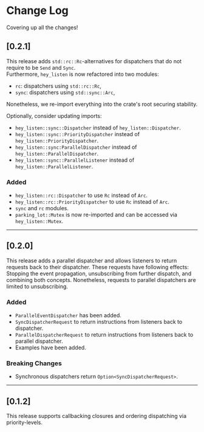 # Change Log

Covering up all the changes!

## [0.2.1]

This release adds `std::rc::Rc`-alternatives for dispatchers that do not require to be `Send` and `Sync`.\
Furthermore, `hey_listen` is now refactored into two modules:
 * `rc`: dispatchers using `std::rc::Rc`,
 * `sync`: dispatchers using `std::sync::Arc`,

Nonetheless, we re-import everything into the crate's root securing stability.

Optionally, consider updating imports:
 - `hey_listen::sync::Dispatcher` instead of `hey_listen::Dispatcher`.
 - `hey_listen::sync::PriorityDispatcher` instead of `hey_listen::PriorityDispatcher`.
 - `hey_listen::sync:ParallelDispatcher` instead of `hey_listen::ParallelDispatcher`.
 - `hey_listen::sync::ParallelListener` instead of `hey_listen::ParallelListener`.

### Added

- `hey_listen::rc::Dispatcher` to use `Rc` instead of `Arc`.
- `hey_listen::rc::PriorityDispatcher` to use `Rc` instead of `Arc`.
- `sync` and `rc` modules.
- `parking_lot::Mutex` is now re-imported and can be accessed via `hey_listen::Mutex`.

---

## [0.2.0]

This release adds a parallel dispatcher and allows listeners to return requests back to their dispatcher.
These requests have following effects: Stopping the event propagation, unsubscribing from further dispatch, and combining both concepts.
Nonetheless, requests to parallel dispatchers are limited to unsubscribing.

### Added

- `ParallelEventDispatcher` has been added.
- `SyncDispatcherRequest` to return instructions from listeners back to dispatcher.
- `ParallelDispatcherRequest` to return instructions from listeners back to parallel dispatcher.
- Examples have been added.

### Breaking Changes

- Synchronous dispatchers return `Option<SyncDispatcherRequest>`.

---

## [0.1.2]

This release supports callbacking closures and ordering dispatching via priority-levels.
